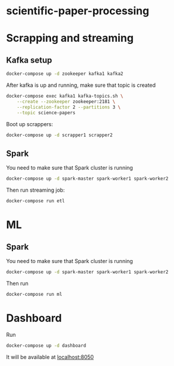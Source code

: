 # scientific-paper-processing

# Scrapping and streaming

## Kafka setup

```bash
docker-compose up -d zookeeper kafka1 kafka2 
```

After kafka is up and running, make sure that topic is created 
```bash
docker-compose exec kafka1 kafka-topics.sh \
    --create --zookeeper zookeeper:2181 \
    --replication-factor 2 --partitions 3 \
    --topic science-papers
```

Boot up scrappers:
```bash
docker-compose up -d scrapper1 scrapper2
```

## Spark

You need to make sure that Spark cluster is running

```bash
docker-compose up -d spark-master spark-worker1 spark-worker2
```

Then run streaming job:
```bash
docker-compose run etl
```

# ML

## Spark

You need to make sure that Spark cluster is running

```bash
docker-compose up -d spark-master spark-worker1 spark-worker2
```

Then run
```bash
docker-compose run ml
```

# Dashboard

Run 

```bash
docker-compose up -d dashboard
```

It will be available at [localhost:8050](http://localhost:8050)